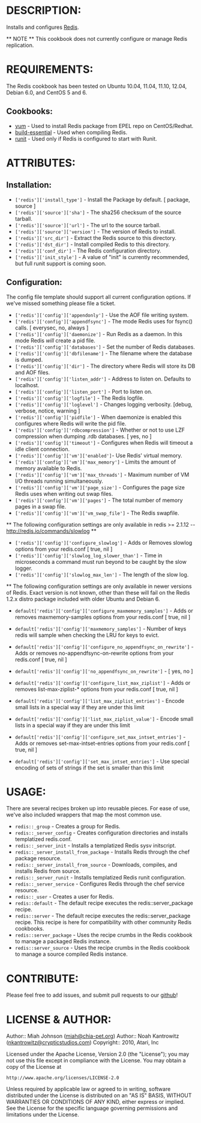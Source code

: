 # DESCRIPTION:

Installs and configures [Redis](http://redis.io/).

** NOTE **
This cookbook does not currently configure or manage Redis replication.

# REQUIREMENTS:

The Redis cookbook has been tested on Ubuntu 10.04, 11.04, 11.10, 12.04, Debian 6.0, and CentOS 5 and 6.

## Cookbooks:

* [yum](https://github.com/opscode-cookbooks/yum) - Used to install Redis package from EPEL repo on CentOS/Redhat.
* [build-essential](https://github.com/opscode-cookbooks/build-essential) - Used when compiling Redis.
* [runit](https://github.com/opscode-cookbooks/runit) - Used only if Redis is configured to start with Runit.

# ATTRIBUTES:

## Installation:
* `['redis']['install_type']` - Install the Package by default. [ package, source ]
* `['redis']['source']['sha']` - The sha256 checksum of the source tarball.
* `['redis']['source']['url']` - The url to the source tarball.
* `['redis']['source']['version']` - The version of Redis to install.
* `['redis']['src_dir']` - Extract the Redis source to this directory.
* `['redis']['dst_dir']` - Install compiled Redis to this directory.
* `['redis']['conf_dir']` - The Redis configuration directory.
* `['redis']['init_style']` - A value of "init" is currently recommended, but full runit support is coming soon.

## Configuration:

The config file template should support all current configuration options. If we've missed something please file a ticket.

* `['redis']['config']['appendonly']` - Use the AOF file writing system.
* `['redis']['config']['appendfsync']` - The mode Redis uses for fsync() calls. [ everysec, no, always ]
* `['redis']['config']['daemonize']` - Run Redis as a daemon. In this mode Redis _will_ create a pid file.
* `['redis']['config']['databases']` - Set the number of Redis databases.
* `['redis']['config']['dbfilename']` - The filename where the database is dumped.
* `['redis']['config']['dir']` - The directory where Redis will store its DB and AOF files.
* `['redis']['config']['listen_addr']` - Address to listen on. Defaults to localhost.
* `['redis']['config']['listen_port']` - Port to listen on.
* `['redis']['config']['logfile']` - The Redis logfile.
* `['redis']['config']['loglevel']` - Changes logging verbosity. [debug, verbose, notice, warning ]
* `['redis']['config']['pidfile']` - When daemonize is enabled this configures where Redis will write the pid file.
* `['redis']['config']['rdbcompression']` - Whether or not to use LZF compression when dumping .rdb databases. [ yes, no ]
* `['redis']['config']['timeout']` - Configures when Redis will timeout a idle client connection.
* `['redis']['config']['vm']['enabled']`- Use Redis' virtual memory.
* `['redis']['config']['vm']['max_memory']` - Limits the amount of memory available to Redis.
* `['redis']['config']['vm']['max_threads']` - Maximum number of VM I/O threads running simultaneously.
* `['redis']['config']['vm']['page_size']` - Configures the page size Redis uses when writing out swap files.
* `['redis']['config']['vm']['pages']` - The total number of memory pages in a swap file.
* `['redis']['config']['vm']['vm_swap_file']` - The Redis swapfile.

** The following configuration settings are only available in redis >= 2.1.12 -- http://redis.io/commands/slowlog **

* `['redis']['config']['configure_slowlog']` - Adds or Removes slowlog options from your redis.conf [ true, nil ]
* `['redis']['config']['slowlog_log_slower_than']` - Time in microseconds a command must run beyond to be caught by the slow logger.
* `['redis']['config']['slowlog_max_len']` - The length of the slow log.

** The following configuration settings are only available in newer versions of Redis. Exact version is not known, other than
   these will fail on the Redis 1.2.x distro package included with older Ubuntu and Debian 6.

* `default['redis']['config']['configure_maxmemory_samples']` - Adds or removes maxmemory-samples options from your redis.conf [ true, nil ]
* `default['redis']['config']['maxmemory_samples']` - Number of keys redis will sample when checking the LRU for keys to evict.

* `default['redis']['config']['configure_no_appendfsync_on_rewrite']` - Adds or removes no-appendfsync-on-rewrite options from your redis.conf [ true, nil ]
* `default['redis']['config']['no_appendfsync_on_rewrite']` - [ yes, no ]

* `default['redis']['config']['configure_list_max_ziplist']` - Adds or removes list-max-ziplist-* options from your redis.conf [ true, nil ]
* `default['redis']['config']['list_max_ziplist_entries']` - Encode small lists in a special way if they are under this limit
* `default['redis']['config']['list_max_ziplist_value']` - Encode small lists in a special way if they are under this limit

* `default['redis']['config']['configure_set_max_intset_entries']` - Adds or removes set-max-intset-entries options from your redis.conf [ true, nil ]
* `default['redis']['config']['set_max_intset_entries']` - Use special encoding of sets of strings if the set is smaller than this limit

# USAGE:

There are several recipes broken up into reusable pieces. For ease of use, we've also included wrappers that map the most common use.

* `redis::_group` - Creates a group for Redis.
* `redis::_server_config` - Creates configuration directories and installs templatized redis.conf.
* `redis::_server_init` - Installs a templatized Redis sysv initscript.
* `redis::_server_install_from_package` - Installs Redis through the chef package resource.
* `redis::_server_install_from_source` - Downloads, compiles, and installs Redis from source.
* `redis::_server_runit` - Installs templatized Redis runit configuration.
* `redis::_server_service` - Configures Redis through the chef service resource.
* `redis::_user` - Creates a user for Redis.
* `redis::default` - The default recipe executes the redis::server_package recipe.
* `redis::server` - The default recipe executes the redis::server_package recipe. This recipe is here for compatibility with other community Redis cookbooks.
* `redis::server_package` - Uses the recipe crumbs in the Redis cookbook to manage a packaged Redis instance.
* `redis::server_source` - Uses the recipe crumbs in the Redis cookbook to manage a source compiled Redis instance.

# CONTRIBUTE:

Please feel free to add issues, and submit pull requests to our [github](https://github.com/miah/chef-redis)!

# LICENSE & AUTHOR:
Author:: Miah Johnson (<miah@chia-pet.org>)
Author:: Noah Kantrowitz (<nkantrowitz@crypticstudios.com>)
Copyright:: 2010, Atari, Inc

Licensed under the Apache License, Version 2.0 (the "License");
you may not use this file except in compliance with the License.
You may obtain a copy of the License at

    http://www.apache.org/licenses/LICENSE-2.0

Unless required by applicable law or agreed to in writing, software
distributed under the License is distributed on an "AS IS" BASIS,
WITHOUT WARRANTIES OR CONDITIONS OF ANY KIND, either express or implied.
See the License for the specific language governing permissions and
limitations under the License.
